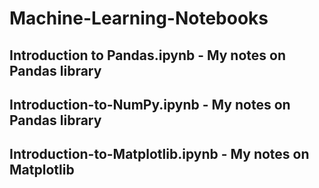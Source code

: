 # Machine-Learning-Notebooks

## Introduction to Pandas.ipynb - My notes on Pandas library
## Introduction-to-NumPy.ipynb - My notes on Pandas library
## Introduction-to-Matplotlib.ipynb - My notes on Matplotlib
